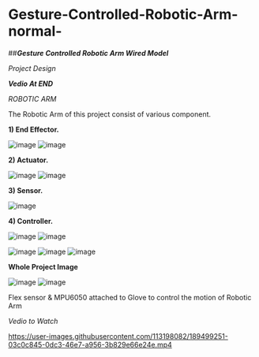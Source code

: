 # Gesture-Controlled-Robotic-Arm-normal-

##_**Gesture Controlled Robotic Arm Wired Model**_

_Project Design_

_**Vedio At END**_

_ROBOTIC ARM_


The Robotic Arm of this project consist of various component.

**1) End Effector.**

![image](https://user-images.githubusercontent.com/113198082/189498488-69e559d7-0b3d-4bca-a646-939a0be85084.png)
![image](https://user-images.githubusercontent.com/113198082/189498519-370e6205-096f-4f33-b309-423f647a144f.png)



**2) Actuator.**

![image](https://user-images.githubusercontent.com/113198082/189498544-edbabe96-5ee3-480d-860a-8116b60fab85.png)
![image](https://user-images.githubusercontent.com/113198082/189498708-aa98d227-4242-4ccd-b6ba-61b1f3116006.png)


**3) Sensor.**

![image](https://user-images.githubusercontent.com/113198082/189498665-6d5093c7-777b-48da-b564-1dcc6f236b42.png)



**4) Controller.**

![image](https://user-images.githubusercontent.com/113198082/189498564-0aa4b7d9-3175-47a2-af12-dab539293d72.png)
![image](https://user-images.githubusercontent.com/113198082/189498724-990865a8-d6e2-4be1-8389-593f64b7f9c5.png)





![image](https://user-images.githubusercontent.com/113198082/189498327-ecb4988f-2867-4e43-9064-787618c42925.png)
![image](https://user-images.githubusercontent.com/113198082/189498407-ed95c33c-a604-4952-8e54-617bc507cd70.png)
![image](https://user-images.githubusercontent.com/113198082/189498416-668cfd2f-0726-4fed-99a6-effdda904a54.png)


**Whole Project Image**

![image](https://user-images.githubusercontent.com/113198082/189498599-2ae94b4a-1930-4838-bb50-fa2cb759bb9f.png)
![image](https://user-images.githubusercontent.com/113198082/189498607-3a003ccd-df41-445d-9c13-f6291fc318e9.png)

Flex sensor & MPU6050 attached to Glove to control the motion of Robotic Arm

_Vedio to Watch_


https://user-images.githubusercontent.com/113198082/189499251-03c0c845-0dc3-46e7-a956-3b829e66e24e.mp4

